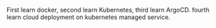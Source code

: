 First learn docker,
second learn Kubernetes,
third learn ArgoCD.
fourth learn cloud deployment on kubernetes managed service.